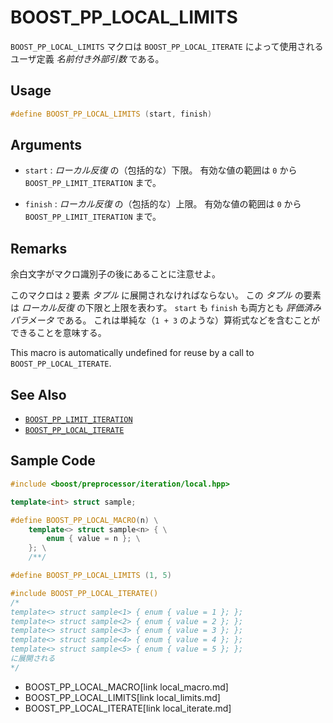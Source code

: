 # BOOST_PP_LOCAL_LIMITS

`BOOST_PP_LOCAL_LIMITS` マクロは `BOOST_PP_LOCAL_ITERATE` によって使用されるユーザ定義 *名前付き外部引数* である。

## Usage

```cpp
#define BOOST_PP_LOCAL_LIMITS (start, finish)
```

## Arguments

- `start` :
	*ローカル反復* の（包括的な）下限。
	有効な値の範囲は `0` から `BOOST_PP_LIMIT_ITERATION` まで。

- `finish` :
	*ローカル反復* の（包括的な）上限。
	有効な値の範囲は `0` から `BOOST_PP_LIMIT_ITERATION` まで。

## Remarks

余白文字がマクロ識別子の後にあることに注意せよ。

このマクロは `2` 要素 *タプル* に展開されなければならない。
この *タプル* の要素は *ローカル反復* の下限と上限を表わす。
`start` も `finish` も両方とも *評価済みパラメータ* である。
これは単純な（`1 + 3` のような）算術式などを含むことができることを意味する。

This macro is automatically undefined for reuse by a call to `BOOST_PP_LOCAL_ITERATE`.

## See Also

- [`BOOST_PP_LIMIT_ITERATION`](limit_iteration.md)
- [`BOOST_PP_LOCAL_ITERATE`](local_iterate.md)

## Sample Code

```cpp
#include <boost/preprocessor/iteration/local.hpp>

template<int> struct sample;

#define BOOST_PP_LOCAL_MACRO(n) \
	template<> struct sample<n> { \
		enum { value = n }; \
	}; \
	/**/

#define BOOST_PP_LOCAL_LIMITS (1, 5)

#include BOOST_PP_LOCAL_ITERATE()
/* 
template<> struct sample<1> { enum { value = 1 }; };
template<> struct sample<2> { enum { value = 2 }; };
template<> struct sample<3> { enum { value = 3 }; };
template<> struct sample<4> { enum { value = 4 }; };
template<> struct sample<5> { enum { value = 5 }; };
に展開される
*/
```
* BOOST_PP_LOCAL_MACRO[link local_macro.md]
* BOOST_PP_LOCAL_LIMITS[link local_limits.md]
* BOOST_PP_LOCAL_ITERATE[link local_iterate.md]

